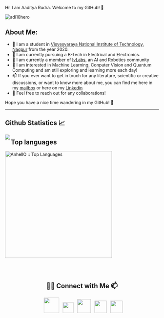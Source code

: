 Hi! I am Aaditya Rudra. Welcome to my GitHub! :wave:
<p align="left"> <img   src="https://komarev.com/ghpvc/?username=AadityaR04&color=ff69b4&&style=plastic" alt="adi10hero" /> </p>

## About Me:

* 🔭 I am a student in [Visvesvaraya National Institute of Technology, Nagpur](https://vnit.ac.in/) from the year 2020.
* 📖 I am currently pursuing a B-Tech in Electrical and Electronics.
* 🤖 I am currently a member of [IvLabs](https://www.ivlabs.in/), an AI and Robotics community
* 🌱 I am interested in Machine Learning, Conputer Vision and Quantum Computing and am still exploring and learning more each day!
* 📫 If you ever want to get in touch for any literature, scientific or creative discussions, or want to know more about me, you can find me here in my [mailbox](mailto:adityarudra02@gmail.com) or here on my [Linkedin](linkedin.com/in/aaditya-rudra-a2726321b)
* 🤗 Feel free to reach out for any collaborations!

Hope you have a nice time wandering in my GitHub! 🙌

---
<h2 align="left"> Github Statistics 📈 </h2>
<p align="left"> 
<img align="left" src="https://github-readme-stats-sigma-five.vercel.app/api?username=AadityaR04&show_icons=true&include_all_commits=true&count_private=true&theme=midnight-purple&line_height=20" /></p>

<h2 align="left">Top languages</h2>
<p align="left"><img src="https://github-readme-stats.vercel.app/api/top-langs/?username=AadityaR04&langs_count=10&theme=tokyonight&layout=compact" alt="AnhellO :: Top Languages" width="350" /></p>
<br><br>

<h2 align="center"> 🤝🏻 Connect with Me 📫 </h2>
<p align="center">
&nbsp; <a href="https://twitter.com/Rudie047" target="_blank" rel="noopener noreferrer"><img src="https://1.bp.blogspot.com/-zqp4iusg6UE/YAgr9PkZVKI/AAAAAAAADwk/IiXI8rQg11IFWIG2gcnV4ECqwn-feeQGQCLcBGAsYHQ/s1600/Logo%2BTwitter.png" width="50" /></a>  
&nbsp; <a href="https://www.instagram.com/greywolf4774/" target="_blank" rel="noopener noreferrer"><img src="https://seeklogo.com/images/I/instagram-new-2016-logo-4773FE3F99-seeklogo.com.png" width="35" /></a>  
&nbsp; <a href="linkedin.com/in/aaditya-rudra-a2726321b" target="_blank" rel="noopener noreferrer"><img src="https://brandlogos.net/wp-content/uploads/2016/06/linkedin-logo-512x512.png" width="45"/></a>
&nbsp; <a href="mailto:adityarudra02@gmail.com" target="_blank" rel="noopener noreferrer"><img src="https://upload.wikimedia.org/wikipedia/commons/thumb/7/7e/Gmail_icon_%282020%29.svg/2560px-Gmail_icon_%282020%29.svg.png"  width="40" /></a>
&nbsp; <a href="https://medium.com/@aaditya_rudra" target="_blank" rel="noopener noreferrer"><img src="https://upload.wikimedia.org/wikipedia/commons/thumb/e/ec/Medium_logo_Monogram.svg/1200px-Medium_logo_Monogram.svg.png" width="40"/></a>
</p>
<!---
AadityaR04/AadityaR04 is a ✨ special ✨ repository because its `README.md` (this file) appears on your GitHub profile.
You can click the Preview link to take a look at your changes.

- 👋 Hi, I’m @AadityaR04
- 👀 I’m interested in ...
- 🌱 I’m currently learning ...
- 💞️ I’m looking to collaborate on ...
- 📫 How to reach me ...

--->

